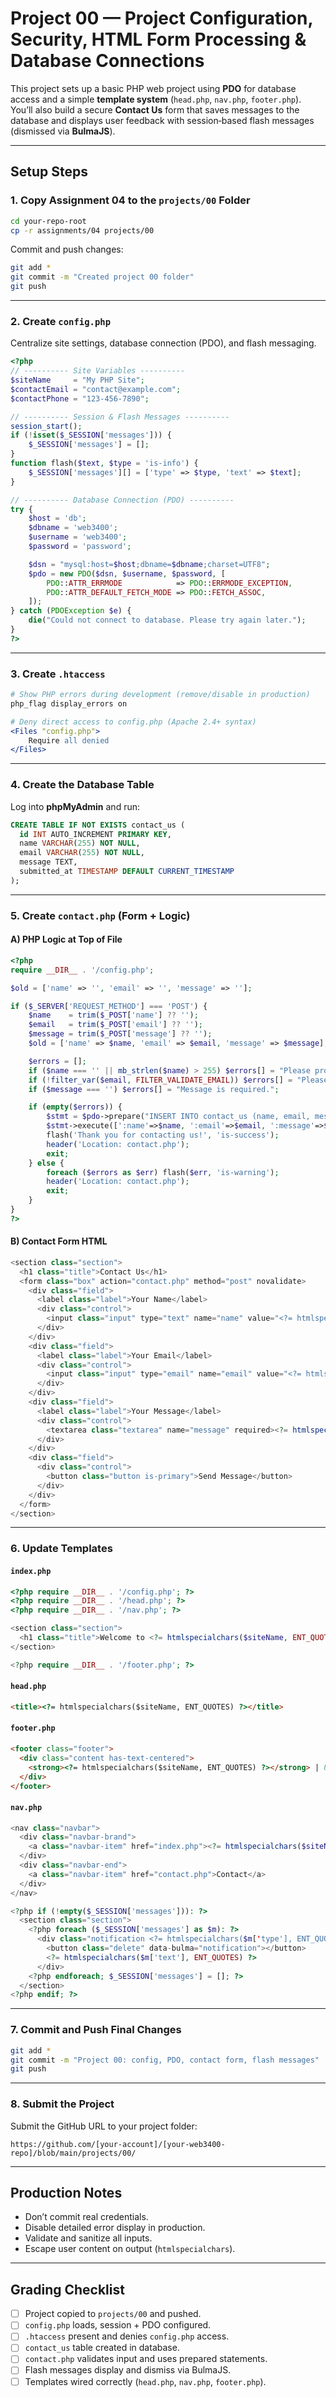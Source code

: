 # Project 00 — Project Configuration, Security, HTML Form Processing & Database Connections

This project sets up a basic PHP web project using **PDO** for database access and a simple **template system** (`head.php`, `nav.php`, `footer.php`). You’ll also build a secure **Contact Us** form that saves messages to the database and displays user feedback with session‑based flash messages (dismissed via **BulmaJS**).

---

## **Setup Steps**

### **1. Copy Assignment 04 to the `projects/00` Folder**
```bash
cd your-repo-root
cp -r assignments/04 projects/00
```
Commit and push changes:
```bash
git add *
git commit -m "Created project 00 folder"
git push
```

---

### **2. Create `config.php`**
Centralize site settings, database connection (PDO), and flash messaging.

```php
<?php
// ---------- Site Variables ----------
$siteName     = "My PHP Site";
$contactEmail = "contact@example.com";
$contactPhone = "123-456-7890";

// ---------- Session & Flash Messages ----------
session_start();
if (!isset($_SESSION['messages'])) {
    $_SESSION['messages'] = [];
}
function flash($text, $type = 'is-info') {
    $_SESSION['messages'][] = ['type' => $type, 'text' => $text];
}

// ---------- Database Connection (PDO) ----------
try {
    $host = 'db';
    $dbname = 'web3400';
    $username = 'web3400';
    $password = 'password';

    $dsn = "mysql:host=$host;dbname=$dbname;charset=UTF8";
    $pdo = new PDO($dsn, $username, $password, [
        PDO::ATTR_ERRMODE            => PDO::ERRMODE_EXCEPTION,
        PDO::ATTR_DEFAULT_FETCH_MODE => PDO::FETCH_ASSOC,
    ]);
} catch (PDOException $e) {
    die("Could not connect to database. Please try again later.");
}
?>
```

---

### **3. Create `.htaccess`**

```apache
# Show PHP errors during development (remove/disable in production)
php_flag display_errors on

# Deny direct access to config.php (Apache 2.4+ syntax)
<Files "config.php">
    Require all denied
</Files>
```

---

### **4. Create the Database Table**

Log into **phpMyAdmin** and run:

```sql
CREATE TABLE IF NOT EXISTS contact_us (
  id INT AUTO_INCREMENT PRIMARY KEY,
  name VARCHAR(255) NOT NULL,
  email VARCHAR(255) NOT NULL,
  message TEXT,
  submitted_at TIMESTAMP DEFAULT CURRENT_TIMESTAMP
);
```

---

### **5. Create `contact.php` (Form + Logic)**

#### A) PHP Logic at Top of File
```php
<?php
require __DIR__ . '/config.php';

$old = ['name' => '', 'email' => '', 'message' => ''];

if ($_SERVER['REQUEST_METHOD'] === 'POST') {
    $name    = trim($_POST['name'] ?? '');
    $email   = trim($_POST['email'] ?? '');
    $message = trim($_POST['message'] ?? '');
    $old = ['name' => $name, 'email' => $email, 'message' => $message];

    $errors = [];
    if ($name === '' || mb_strlen($name) > 255) $errors[] = "Please provide your name.";
    if (!filter_var($email, FILTER_VALIDATE_EMAIL)) $errors[] = "Please provide a valid email.";
    if ($message === '') $errors[] = "Message is required.";

    if (empty($errors)) {
        $stmt = $pdo->prepare("INSERT INTO contact_us (name, email, message) VALUES (:name, :email, :message)");
        $stmt->execute([':name'=>$name, ':email'=>$email, ':message'=>$message]);
        flash('Thank you for contacting us!', 'is-success');
        header('Location: contact.php');
        exit;
    } else {
        foreach ($errors as $err) flash($err, 'is-warning');
        header('Location: contact.php');
        exit;
    }
}
?>
```

#### B) Contact Form HTML
```php
<section class="section">
  <h1 class="title">Contact Us</h1>
  <form class="box" action="contact.php" method="post" novalidate>
    <div class="field">
      <label class="label">Your Name</label>
      <div class="control">
        <input class="input" type="text" name="name" value="<?= htmlspecialchars($old['name'], ENT_QUOTES) ?>" required>
      </div>
    </div>
    <div class="field">
      <label class="label">Your Email</label>
      <div class="control">
        <input class="input" type="email" name="email" value="<?= htmlspecialchars($old['email'], ENT_QUOTES) ?>" required>
      </div>
    </div>
    <div class="field">
      <label class="label">Your Message</label>
      <div class="control">
        <textarea class="textarea" name="message" required><?= htmlspecialchars($old['message'], ENT_QUOTES) ?></textarea>
      </div>
    </div>
    <div class="field">
      <div class="control">
        <button class="button is-primary">Send Message</button>
      </div>
    </div>
  </form>
</section>
```

---

### **6. Update Templates**

#### `index.php`
```php
<?php require __DIR__ . '/config.php'; ?>
<?php require __DIR__ . '/head.php'; ?>
<?php require __DIR__ . '/nav.php'; ?>

<section class="section">
  <h1 class="title">Welcome to <?= htmlspecialchars($siteName, ENT_QUOTES) ?></h1>
</section>

<?php require __DIR__ . '/footer.php'; ?>
```

#### `head.php`
```html
<title><?= htmlspecialchars($siteName, ENT_QUOTES) ?></title>
```

#### `footer.php`
```html
<footer class="footer">
  <div class="content has-text-centered">
    <strong><?= htmlspecialchars($siteName, ENT_QUOTES) ?></strong> | &copy; <?= date('Y') ?>
  </div>
</footer>
```

#### `nav.php`
```php
<nav class="navbar">
  <div class="navbar-brand">
    <a class="navbar-item" href="index.php"><?= htmlspecialchars($siteName, ENT_QUOTES) ?></a>
  </div>
  <div class="navbar-end">
    <a class="navbar-item" href="contact.php">Contact</a>
  </div>
</nav>

<?php if (!empty($_SESSION['messages'])): ?>
  <section class="section">
    <?php foreach ($_SESSION['messages'] as $m): ?>
      <div class="notification <?= htmlspecialchars($m['type'], ENT_QUOTES) ?>">
        <button class="delete" data-bulma="notification"></button>
        <?= htmlspecialchars($m['text'], ENT_QUOTES) ?>
      </div>
    <?php endforeach; $_SESSION['messages'] = []; ?>
  </section>
<?php endif; ?>
```

---

### **7. Commit and Push Final Changes**
```bash
git add *
git commit -m "Project 00: config, PDO, contact form, flash messages"
git push
```

---

### **8. Submit the Project**
Submit the GitHub URL to your project folder:
```
https://github.com/[your-account]/[your-web3400-repo]/blob/main/projects/00/
```

---

## Production Notes
- Don’t commit real credentials.
- Disable detailed error display in production.
- Validate and sanitize all inputs.
- Escape user content on output (`htmlspecialchars`).

---

## Grading Checklist
- [ ] Project copied to `projects/00` and pushed.
- [ ] `config.php` loads, session + PDO configured.
- [ ] `.htaccess` present and denies `config.php` access.
- [ ] `contact_us` table created in database.
- [ ] `contact.php` validates input and uses prepared statements.
- [ ] Flash messages display and dismiss via BulmaJS.
- [ ] Templates wired correctly (`head.php`, `nav.php`, `footer.php`).
